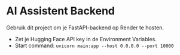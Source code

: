 # AI Assistent Backend

Gebruik dit project om je FastAPI-backend op Render te hosten.

- Zet je Hugging Face API key in de Environment Variables.
- Start command: `uvicorn main:app --host 0.0.0.0 --port 10000`

